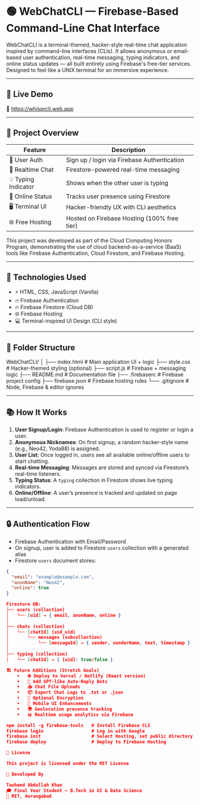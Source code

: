 # 🟢 WebChatCLI — Firebase-Based Command-Line Chat Interface

WebChatCLI is a terminal-themed, hacker-style real-time chat application inspired by command-line interfaces (CLIs). It allows anonymous or email-based user authentication, real-time messaging, typing indicators, and online status updates — all built entirely using Firebase's free-tier services. Designed to feel like a UNIX terminal for an immersive experience.

---

## 🚀 Live Demo

🔗 https://whisprcli.web.app

---

## 🎯 Project Overview

| Feature             | Description                                                        |
|---------------------|--------------------------------------------------------------------|
| 👤 User Auth         | Sign up / login via Firebase Authentication                        |
| 💬 Realtime Chat     | Firestore-powered real-time messaging                              |
| 💡 Typing Indicator  | Shows when the other user is typing                                |
| 🔌 Online Status     | Tracks user presence using Firestore                               |
| 🖥️ Terminal UI       | Hacker-friendly UX with CLI aesthetics                             |
| 🌐 Free Hosting      | Hosted on Firebase Hosting (100% free tier)                        |

This project was developed as part of the Cloud Computing Honors Program, demonstrating the use of cloud backend-as-a-service (BaaS) tools like Firebase Authentication, Cloud Firestore, and Firebase Hosting.

---

## 🧠 Technologies Used

- ⚡ HTML, CSS, JavaScript (Vanilla)
- 🔥 Firebase Authentication
- 🔥 Firebase Firestore (Cloud DB)
- 🌐 Firebase Hosting
- 💻 Terminal-inspired UI Design (CLI style)

---

## 📂 Folder Structure
WebChatCLI/
│
├── index.html         # Main application UI + logic
├── style.css          # Hacker-themed styling (optional)
├── script.js          # Firebase + messaging logic
├── README.md          # Documentation file
├── .firebaserc        # Firebase project config
├── firebase.json      # Firebase hosting rules
└── .gitignore         # Node, Firebase & editor ignores

---

## 📚 How It Works

1. **User Signup/Login**: Firebase Authentication is used to register or login a user.
2. **Anonymous Nicknames**: On first signup, a random hacker-style name (e.g., Neo42, Yoda88) is assigned.
3. **User List**: Once logged in, users see all available online/offline users to start chatting.
4. **Real-time Messaging**: Messages are stored and synced via Firestore’s real-time listeners.
5. **Typing Status**: A `typing` collection in Firestore shows live typing indicators.
6. **Online/Offline**: A user’s presence is tracked and updated on page load/unload.

---

## 🔒 Authentication Flow

- Firebase Authentication with Email/Password  
- On signup, user is added to Firestore `users` collection with a generated alias  
- Firestore `users` document stores:

```json
{
  "email": "example@example.com",
  "anonName": "Neo42",
  "online": true
}

Firestore DB:
├── users (collection)
│   └── [uid] → { email, anonName, online }
│
├── chats (collection)
│   └── [chatId] (uid_uid)
│       └── messages (subcollection)
│           └── [messageId] → { sender, senderName, text, timestamp }
│
├── typing (collection)
│   └── [chatId] → { [uid]: true/false }

🏗️ Future Additions (Stretch Goals)
	•	🌐 Deploy to Vercel / Netlify (React version)
	•	🧠 Add GPT-like Auto-Reply Bots
	•	📥 Chat File Uploads
	•	📦 Export Chat Logs to .txt or .json
	•	🔐 Optional Encryption
	•	📱 Mobile UI Enhancements
	•	🌍 Geolocation presence tracking
	•	📊 Realtime usage analytics via Firebase

npm install -g firebase-tools   # Install Firebase CLI
firebase login                  # Log in with Google
firebase init                   # Select Hosting, set public directory to your project root
firebase deploy                 # Deploy to Firebase Hosting

📜 License

This project is licensed under the MIT License

👤 Developed By

Tauheed Abdullah Khan
🎓 Final Year Student — B.Tech in AI & Data Science
🏫 MIT, Aurangabad

